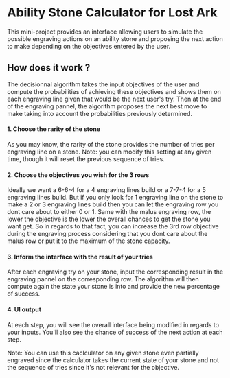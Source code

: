 # Ability Stone Calculator for Lost Ark

This mini-project provides an interface allowing users to simulate the possible engraving actions on an ability stone and proposing the next action to make depending on the objectives entered by the user.

## How does it work ?

The decisionnal algorithm takes the input objectives of the user and compute the probabilities of achieving these objectives and shows them on each engraving line given that would be the next user's try.
Then at the end of the engraving pannel, the algorithm proposes the next best move to make taking into account the probabilities previously determined.

#### 1. Choose the rarity of the stone

As you may know, the rarity of the stone provides the number of tries per engraving line on a stone.
Note: you can modify this setting at any given time, though it will reset the previous sequence of tries.

#### 2. Choose the objectives you wish for the 3 rows

Ideally we want a 6-6-4 for a 4 engraving lines build or a 7-7-4 for a 5 engraving lines build. But if you only look for 1 engraving line on the stone to make a 2 or 3 engraving lines build then you can let the engraving row you dont care about to either 0 or 1. Same with the malus engraving row, the lower the objective is the lower the overall chances to get the stone you want get. So in regards to that fact, you can increase the 3rd row objective during the engraving process considering that you dont care about the malus row or put it to the maximum of the stone capacity.

#### 3. Inform the interface with the result of your tries

After each engraving try on your stone, input the corresponding result in the engraving pannel on the corresponding row. The algorithm will then compute again the state your stone is into and provide the new percentage of success.

#### 4. UI output

At each step, you will see the overall interface being modified in regards to your inputs. You'll also see the chance of success of the next action at each step.

Note: You can use this caclculator on any given stone even partially engraved since the calculator takes the current state of your stone and not the sequence of tries since it's not relevant for the objective.
